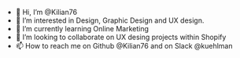 - 👋 Hi, I’m @Kilian76
- 👀 I’m interested in Design, Graphic Design and UX design.
- 🌱 I’m currently learning Online Marketing
- 💞️ I’m looking to collaborate on UX desing projects within Shopify
- 📫 How to reach me on Github @Kilian76 and on Slack @kuehlman

<!---
Kilian76/Kilian76 is a ✨ special ✨ repository because its `README.md` (this file) appears on your GitHub profile.
You can click the Preview link to take a look at your changes.
--->
